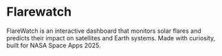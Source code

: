 # Flarewatch
 FlareWatch is an interactive dashboard that monitors solar flares and predicts their impact on satellites and Earth systems. Made with curiosity, built for NASA Space Apps 2025.
